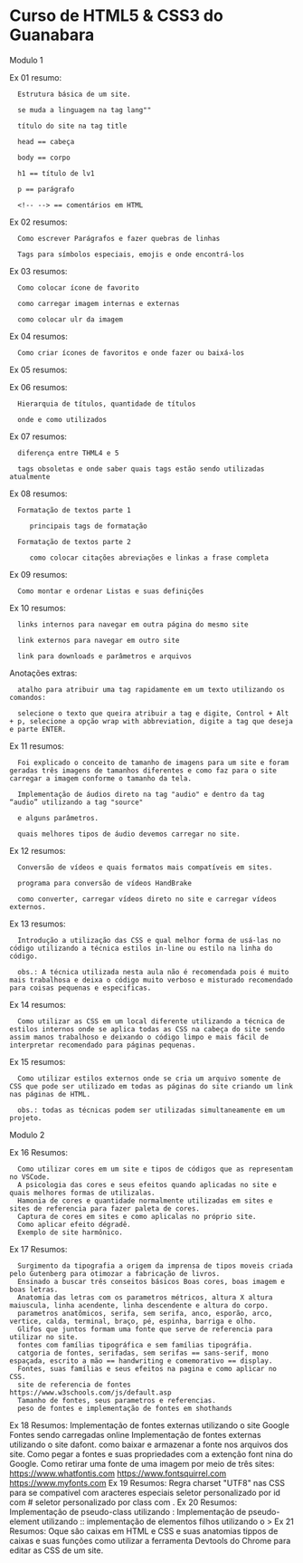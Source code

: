 # Curso de HTML5 & CSS3 do Guanabara

 Modulo 1

   Ex 01 resumo:

      Estrutura básica de um site. 

      se muda a linguagem na tag lang"" 

      título do site na tag title 

      head == cabeça 

      body == corpo 

      h1 == título de lv1 

      p == parágrafo 

      <!-- --> == comentários em HTML   

   Ex 02 resumos:

      Como escrever Parágrafos e fazer quebras de linhas

      Tags para símbolos especiais, emojis e onde encontrá-los

   Ex 03 resumos:

      Como colocar ícone de favorito

      como carregar imagem internas e externas

      como colocar ulr da imagem

   Ex 04 resumos:

      Como criar ícones de favoritos e onde fazer ou baixá-los

   Ex 05 resumos:

   Ex 06 resumos:

      Hierarquia de títulos, quantidade de títulos

      onde e como utilizados

   Ex 07 resumos:

      diferença entre THML4 e 5

      tags obsoletas e onde saber quais tags estão sendo utilizadas atualmente

   Ex 08 resumos:

      Formatação de textos parte 1

         principais tags de formatação 

      Formatação de textos parte 2

         como colocar citações abreviações e linkas a frase completa 

   Ex 09 resumos:

      Como montar e ordenar Listas e suas definições

   Ex 10 resumos:

      links internos para navegar em outra página do mesmo site

      link externos para navegar em outro site

      link para downloads e parâmetros e arquivos

   Anotações extras:

      atalho para atribuir uma tag rapidamente em um texto utilizando os comandos:

      selecione o texto que queira atribuir a tag e digite, Control + Alt + p, selecione a opção wrap with abbreviation, digite a tag que deseja e parte ENTER.

   Ex 11 resumos:

      Foi explicado o conceito de tamanho de imagens para um site e foram geradas três imagens de tamanhos diferentes e como faz para o site carregar a imagem conforme o tamanho da tela.

      Implementação de áudios direto na tag "audio" e dentro da tag “audio” utilizando a tag "source"

      e alguns parâmetros.

      quais melhores tipos de áudio devemos carregar no site.

   Ex 12 resumos:

      Conversão de vídeos e quais formatos mais compatíveis em sites.

      programa para conversão de vídeos HandBrake

      como converter, carregar vídeos direto no site e carregar vídeos externos.

   Ex 13 resumos:

      Introdução a utilização das CSS e qual melhor forma de usá-las no código utilizando a técnica estilos in-line ou estilo na linha do código.

      obs.: A técnica utilizada nesta aula não é recomendada pois é muito mais trabalhosa e deixa o código muito verboso e misturado recomendado para coisas pequenas e especificas.

   Ex 14 resumos:

      Como utilizar as CSS em um local diferente utilizando a técnica de estilos internos onde se aplica todas as CSS na cabeça do site sendo assim manos trabalhoso e deixando o código limpo e mais fácil de interpretar recomendado para páginas pequenas.

   Ex 15 resumos:

      Como utilizar estilos externos onde se cria um arquivo somente de CSS que pode ser utilizado em todas as páginas do site criando um link nas páginas de HTML.

      obs.: todas as técnicas podem ser utilizadas simultaneamente em um projeto.

Modulo 2

   Ex 16 Resumos:

      Como utilizar cores em um site e tipos de códigos que as representam no VSCode.
      A psicologia das cores e seus efeitos quando aplicadas no site e quais melhores formas de utilizalas.
      Hamonia de cores e quantidade normalmente utilizadas em sites e sites de referencia para fazer paleta de cores.
      Captura de cores em sites e como aplicalas no próprio site.
      Como aplicar efeito dégradê.
      Exemplo de site harmônico.

   Ex 17 Resumos:

      Surgimento da tipografia a origem da imprensa de tipos moveis criada pelo Gutenberg para otimozar a fabricação de livros.
      Ensinado a buscar três conseitos básicos Boas cores, boas imagem e boas letras.
      Anatomia das letras com os parametros métricos, altura X altura maiuscula, linha acendente, linha descendente e altura do corpo.
      parametros anatõmicos, serifa, sem serifa, anco, esporão, arco, vertice, calda, terminal, braço, pé, espinha, barriga e olho.
      Glifos que juntos formam uma fonte que serve de referencia para utilizar no site.
      fontes com famílias tipográfica e sem famílias tipográfia.
      catgoria de fontes, serifadas, sem serifas == sans-serif, mono espaçada, escrito a mão == handwriting e comemorativo == display.
      Fontes, suas famílias e seus efeitos na pagina e como aplicar no CSS.
      site de referencia de fontes https://www.w3schools.com/js/default.asp
      Tamanho de fontes, seus parametros e referencias.
      peso de fontes e implementação de fontes em shothands

   Ex 18 Resumos:
      Implementação de fontes externas utilizando o site Google Fontes sendo carregadas online
      Implementação de fontes externas utilizando o site dafont.
      como baixar e armazenar a fonte nos arquivos dos site.
      Como pegar a fontes e suas propriedades com a extenção font nina do Google.
      Como retirar uma fonte de uma imagem por meio de três sites:
      https://www.whatfontis.com
      https://www.fontsquirrel.com
      https://www.myfonts.com
   Ex 19 Resumos:
      Regra charset "UTF8" nas CSS para se compativel com aracteres especiais
      seletor personalizado por id com #
      seletor personalizado por class com .
   Ex 20 Resumos:
      Implementação de pseudo-class utilizando :
      Implementação de pseudo-element utilizando ::
      implementação de elementos filhos utilizando o >
   Ex 21 Resumos:
      Oque são caixas em HTML e CSS e suas anatomias
      tippos de caixas e suas funções
      como utilizar a ferramenta Devtools do Chrome para editar as CSS de um site.
